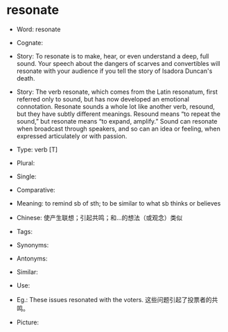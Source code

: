 # resonate

- Word: resonate
- Cognate: 
- Story: To resonate is to make, hear, or even understand a deep, full sound. Your speech about the dangers of scarves and convertibles will resonate with your audience if you tell the story of Isadora Duncan's death.
- Story: The verb resonate, which comes from the Latin resonatum, first referred only to sound, but has now developed an emotional connotation. Resonate sounds a whole lot like another verb, resound, but they have subtly different meanings. Resound means “to repeat the sound,” but resonate means “to expand, amplify.” Sound can resonate when broadcast through speakers, and so can an idea or feeling, when expressed articulately or with passion.

- Type: verb [T]
- Plural: 
- Single: 
- Comparative: 
- Meaning: to remind sb of sth; to be similar to what sb thinks or believes
- Chinese: 使产生联想；引起共鸣；和…的想法（或观念）类似
- Tags: 
- Synonyms: 
- Antonyms: 
- Similar: 
- Use: 
- Eg.: These issues resonated with the voters. 这些问题引起了投票者的共鸣。
- Picture: 


